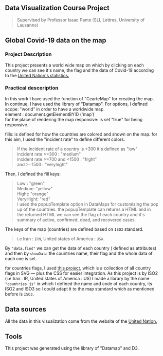 ## Data Visualization Course Project
 > Supervised by Professor Isaac Pante (SLI, Lettres, University of Lausanne)
 
 

## Global Covid-19 data on the map

### Project Description 
This project presents a world wide map on which by clicking on each country we can see it's name, the flag and the data of Covid-19 according to the 
[United Nation's statistics.](https://covid-19-data.unstatshub.org/datasets/1cb306b5331945548745a5ccd290188e_2/api "United Nation's statistics")


### Practical desceription
In this work I have used the function of "CearteMap" for creating the map.  
In continue, I have used the library of "Datamap". For options, I defined scope: "world" in order to have a worldwide map.  
element : document.getElementBYID ('map')  
for the place of rendering the map responsive: is set "true" for being responsive.

fills: is defined for how the countries are colored and shown on the map. for this aim, I used the "incident rate" to define different colors.
> If the incident rate of a country is <300  it's defined as "low"  
 incident rate >=300 : "medium"  
 incident rate >=700 and <1500 : "hight"  
 and >=1500 : "veryhight" 
 
 Then,  I defined the fill keys:    
 > Low : "green"  
 > Medium: "yellow"  
 > Hight: "orange"  
 > VeryHight: "red"   
I used the popupTemplate option in DataMaps for customizing the pop up of the countries. 
the popupTemplate can returns a HTML and in the returned HTML we can see the flag of each country and it's summary of active, confirmed, dead, and recovered cases. 

The keys of the map (countries) are defined based on `ISO3` standard.
> i.e Iran : `IRN`, United states of America : `USA`.

By `"data.find"` we can get the data of each country ( defined as attributes) and then by `showData` the countries name, their flag and the whole data of each one is set.


for countries flags, I used [this project.](https://github.com/lipis/flag-icon-css "lipis/flag-icon-css") which is a collection of all country flags in SVG — plus the CSS for easier integration. As this project is by ISO2 (i.e Iran : IR, United states of America : US) I made a library by the name `"countries.js"` in which I defined the name and code of each country, its ISO2 and ISO3 so I could adapt it to the map standard which as mentioned before is `ISO3`. 


## Data sources
All the data in this visualization come from the website of the [United Nation.](https://covid-19-data.unstatshub.org/datasets/1cb306b5331945548745a5ccd290188e_2/api "United Nation's statistics")



## Tools
This project was generated using the library of "Datamap" and D3.
